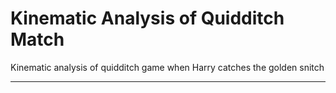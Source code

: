 # Kinematic Analysis of Quidditch Match
Kinematic analysis of quidditch game when Harry catches the golden snitch
<hr>
